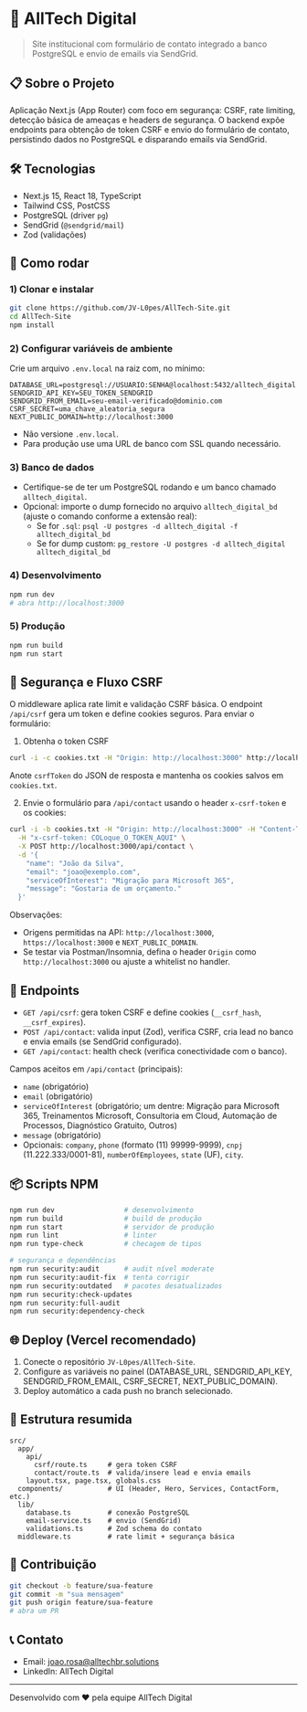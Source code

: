 # 🚀 AllTech Digital

> Site institucional com formulário de contato integrado a banco PostgreSQL e envio de emails via SendGrid.

## 📋 Sobre o Projeto

Aplicação Next.js (App Router) com foco em segurança: CSRF, rate limiting, detecção básica de ameaças e headers de segurança. O backend expõe endpoints para obtenção de token CSRF e envio do formulário de contato, persistindo dados no PostgreSQL e disparando emails via SendGrid.

## 🛠️ Tecnologias

- Next.js 15, React 18, TypeScript
- Tailwind CSS, PostCSS
- PostgreSQL (driver `pg`)
- SendGrid (`@sendgrid/mail`)
- Zod (validações)

## 🚀 Como rodar

### 1) Clonar e instalar

```bash
git clone https://github.com/JV-L0pes/AllTech-Site.git
cd AllTech-Site
npm install
```

### 2) Configurar variáveis de ambiente

Crie um arquivo `.env.local` na raiz com, no mínimo:

```env
DATABASE_URL=postgresql://USUARIO:SENHA@localhost:5432/alltech_digital
SENDGRID_API_KEY=SEU_TOKEN_SENDGRID
SENDGRID_FROM_EMAIL=seu-email-verificado@dominio.com
CSRF_SECRET=uma_chave_aleatoria_segura
NEXT_PUBLIC_DOMAIN=http://localhost:3000
```

- Não versione `.env.local`.
- Para produção use uma URL de banco com SSL quando necessário.

### 3) Banco de dados

- Certifique-se de ter um PostgreSQL rodando e um banco chamado `alltech_digital`.
- Opcional: importe o dump fornecido no arquivo `alltech_digital_bd` (ajuste o comando conforme a extensão real):
  - Se for `.sql`: `psql -U postgres -d alltech_digital -f alltech_digital_bd`
  - Se for dump custom: `pg_restore -U postgres -d alltech_digital alltech_digital_bd`

### 4) Desenvolvimento

```bash
npm run dev
# abra http://localhost:3000
```

### 5) Produção

```bash
npm run build
npm run start
```

## 🔐 Segurança e Fluxo CSRF

O middleware aplica rate limit e validação CSRF básica. O endpoint `/api/csrf` gera um token e define cookies seguros. Para enviar o formulário:

1) Obtenha o token CSRF

```bash
curl -i -c cookies.txt -H "Origin: http://localhost:3000" http://localhost:3000/api/csrf
```

Anote `csrfToken` do JSON de resposta e mantenha os cookies salvos em `cookies.txt`.

2) Envie o formulário para `/api/contact` usando o header `x-csrf-token` e os cookies:

```bash
curl -i -b cookies.txt -H "Origin: http://localhost:3000" -H "Content-Type: application/json" \
  -H "x-csrf-token: COLoque_O_TOKEN_AQUI" \
  -X POST http://localhost:3000/api/contact \
  -d '{
    "name": "João da Silva",
    "email": "joao@exemplo.com",
    "serviceOfInterest": "Migração para Microsoft 365",
    "message": "Gostaria de um orçamento."
  }'
```

Observações:
- Origens permitidas na API: `http://localhost:3000`, `https://localhost:3000` e `NEXT_PUBLIC_DOMAIN`.
- Se testar via Postman/Insomnia, defina o header `Origin` como `http://localhost:3000` ou ajuste a whitelist no handler.

## 📡 Endpoints

- `GET /api/csrf`: gera token CSRF e define cookies (`__csrf_hash`, `__csrf_expires`).
- `POST /api/contact`: valida input (Zod), verifica CSRF, cria lead no banco e envia emails (se SendGrid configurado).
- `GET /api/contact`: health check (verifica conectividade com o banco).

Campos aceitos em `/api/contact` (principais):
- `name` (obrigatório)
- `email` (obrigatório)
- `serviceOfInterest` (obrigatório; um dentre: Migração para Microsoft 365, Treinamentos Microsoft, Consultoria em Cloud, Automação de Processos, Diagnóstico Gratuito, Outros)
- `message` (obrigatório)
- Opcionais: `company`, `phone` (formato (11) 99999-9999), `cnpj` (11.222.333/0001-81), `numberOfEmployees`, `state` (UF), `city`.

## 📦 Scripts NPM

```bash
npm run dev                 # desenvolvimento
npm run build               # build de produção
npm run start               # servidor de produção
npm run lint                # linter
npm run type-check          # checagem de tipos

# segurança e dependências
npm run security:audit      # audit nível moderate
npm run security:audit-fix  # tenta corrigir
npm run security:outdated   # pacotes desatualizados
npm run security:check-updates
npm run security:full-audit
npm run security:dependency-check
```

## 🌐 Deploy (Vercel recomendado)

1. Conecte o repositório `JV-L0pes/AllTech-Site`.
2. Configure as variáveis no painel (DATABASE_URL, SENDGRID_API_KEY, SENDGRID_FROM_EMAIL, CSRF_SECRET, NEXT_PUBLIC_DOMAIN).
3. Deploy automático a cada push no branch selecionado.

## 📁 Estrutura resumida

```
src/
  app/
    api/
      csrf/route.ts     # gera token CSRF
      contact/route.ts  # valida/insere lead e envia emails
    layout.tsx, page.tsx, globals.css
  components/           # UI (Header, Hero, Services, ContactForm, etc.)
  lib/
    database.ts         # conexão PostgreSQL
    email-service.ts    # envio (SendGrid)
    validations.ts      # Zod schema do contato
  middleware.ts         # rate limit + segurança básica
```

## 🤝 Contribuição

```bash
git checkout -b feature/sua-feature
git commit -m "sua mensagem"
git push origin feature/sua-feature
# abra um PR
```

## 📞 Contato

- Email: joao.rosa@alltechbr.solutions
- LinkedIn: AllTech Digital

---

Desenvolvido com ❤️ pela equipe AllTech Digital
